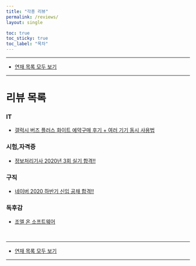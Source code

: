 ```yaml
---
title: "각종 리뷰"
permalink: /reviews/
layout: single

toc: true
toc_sticky: true
toc_label: "목차"
---
```


- - -

 - [연재 목록 모두 보기](/series)

- - -

# 리뷰 목록

### IT
 - [갤럭시 버즈 플러스 화이트 예약구매 후기 + 여러 기기 동시 사용법](/리뷰/galaxy_buds+)

### 시험,자격증
 - [정보처리기사 2020년 3회 실기 합격!!](/리뷰/engineer-information-processing)

### 구직
 - [네이버 2020 하반기 신입 공채 합격!!](/리뷰/2020-naver-open-recruitment)

### 독후감
 - [조엘 온 소프트웨어](/리뷰/joel-on-software)

<br>

- - -

 - [연재 목록 모두 보기](/series)

- - -